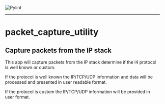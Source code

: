 ![Pylint](https://github.com/cybercritter/packet_capture_utiltiy/actions/workflows/pylint.yml/badge.svg)

---
# packet_capture_utility
Capture packets from the IP stack
---

This app will capture packets from the IP stack determine if the l4 protocol is well known or custom.<br>

If the protocol is well known the IP/TCP/UDP information and data will be processed and presented in user readable format.

If the protocol is custom the IP/TCP/UDP information will be provided in user format.
